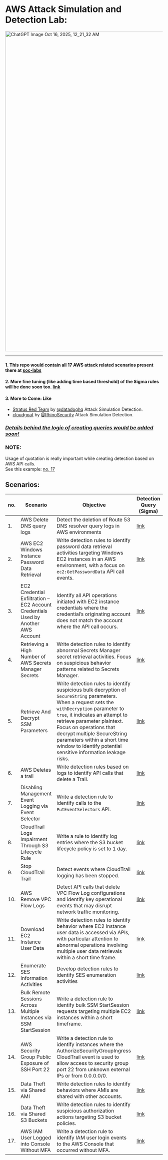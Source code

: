 # AWS Attack Simulation and Detection Lab:

<img width="1024" height="1024" alt="ChatGPT Image Oct 16, 2025, 12_21_32 AM" src="https://github.com/user-attachments/assets/f54b5f15-3517-4176-b239-12b721f27819" />

--------

#### 1. This repo would contain all 17 AWS attack related scenarios present there at [soc-labs](https://www.soc-labs.top/en/detection)
#### 2. More fine tuning (like adding time based threshold) of the Sigma rules will be done soon too. [link](https://micahbabinski.medium.com/dive-into-sigma-correlation-rules-d5df3f0a12f5)
#### 3. More to Come: Like 
  - [Stratus Red Team](https://stratus-red-team.cloud/attack-techniques/list/) by [@datadoghq](https://x.com/datadoghq) Attack Simulation Detection.
  - [cloudgoat](https://github.com/RhinoSecurityLabs/cloudgoat) by [@RhinoSecurity](https://x.com/RhinoSecurity) Attack Simulation Detection.

### _<ins>Details behind the logic of creating queries would be added soon!</ins>_

### NOTE:
Usage of quotation is really important while creating detection based on AWS API calls. \
See this example: [no. 17](https://github.com/reveng007/AWS_Attack_Detection_soclabs/blob/main/Queries/17.md)

## Scenarios:

| no. | Scenario | Objective | Detection Query (Sigma) | 
| -- | -------- | -------- | ---- |
| 1. | AWS Delete DNS query logs | Detect the deletion of Route 53 DNS resolver query logs in AWS environments | [link](https://github.com/reveng007/AWS_Attack_Detection_soclabs/blob/main/Queries/1.md) |
| 2. | AWS EC2 Windows Instance Password Data Retrieval | Write detection rules to identify password data retrieval activities targeting Windows EC2 instances in an AWS environment, with a focus on `ec2:GetPasswordData` API call events. | [link](https://github.com/reveng007/AWS_Attack_Detection_soclabs/blob/main/Queries/2.md) |
| 3. | EC2 Credential Exfiltration – EC2 Account Credentials Used by Another AWS Account | Identify all API operations initiated with EC2 instance credentials where the credential’s originating account does not match the account where the API call occurs. | [link](https://github.com/reveng007/AWS_Attack_Detection_soclabs/blob/main/Queries/3.md) |
| 4. | Retrieving a High Number of AWS Secrets Manager Secrets | Write detection rules to identify abnormal Secrets Manager secret retrieval activities. Focus on suspicious behavior patterns related to Secrets Manager. | [link](https://github.com/reveng007/AWS_Attack_Detection_soclabs/blob/main/Queries/4.md) |
| 5. | Retrieve And Decrypt SSM Parameters | Write detection rules to identify suspicious bulk decryption of `SecureString` parameters. When a request sets the `withDecryption` parameter to `true`, it indicates an attempt to retrieve parameter plaintext. Focus on operations that decrypt multiple SecureString parameters within a short time window to identify potential sensitive information leakage risks. | [link](https://github.com/reveng007/AWS_Attack_Detection_soclabs/blob/main/Queries/5.md) |
| 6. | AWS Deletes a trail | Write detection rules based on logs to identify API calls that delete a Trail. | [link](https://github.com/reveng007/AWS_Attack_Detection_soclabs/blob/main/Queries/6.md) |
| 7. | Disabling Management Event Logging via Event Selector | Write a detection rule to identify calls to the `PutEventSelectors` API. | [link](https://github.com/reveng007/AWS_Attack_Detection_soclabs/blob/main/Queries/7.md) |
| 8. | CloudTrail Logs Impairment Through S3 Lifecycle Rule | Write a rule to identify log entries where the S3 bucket lifecycle policy is set to 1 day. | [link](https://github.com/reveng007/AWS_Attack_Detection_soclabs/blob/main/Queries/8.md) |
| 9. | Stop CloudTrail Trail | Detect events where CloudTrail logging has been stopped. | [link](https://github.com/reveng007/AWS_Attack_Simulation_Detection_Lab/blob/main/Queries/9.md) |
| 10. | AWS Remove VPC Flow Logs | Detect API calls that delete VPC Flow Log configurations and identify key operational events that may disrupt network traffic monitoring. | [link](https://github.com/reveng007/AWS_Attack_Simulation_Detection_Lab/blob/main/Queries/10.md) |
| 11. | Download EC2 Instance User Data | Write detection rules to identify behavior where EC2 instance user data is accessed via APIs, with particular attention to abnormal operations involving multiple user data retrievals within a short time frame. | [link](https://github.com/reveng007/AWS_Attack_Simulation_Detection_Lab/blob/main/Queries/11.md) |
| 12. | Enumerate SES Information Activities | Develop detection rules to identify SES enumeration activities | [link](https://github.com/reveng007/AWS_Attack_Simulation_Detection_Lab/blob/main/Queries/12.md) |
| 13. | Bulk Remote Sessions Across Multiple Instances via SSM StartSession | Write a detection rule to identify bulk SSM StartSession requests targeting multiple EC2 instances within a short timeframe. | [link](https://github.com/reveng007/AWS_Attack_Simulation_Detection_Lab/blob/main/Queries/13.md) |
| 14. | AWS Security Group Public Exposure of SSH Port 22 | Write a detection rule to identify instances where the AuthorizeSecurityGroupIngress CloudTrail event is used to allow access to security group port 22 from unknown external IPs or from 0.0.0.0/0. | [link](https://github.com/reveng007/AWS_Attack_Simulation_Detection_Lab/blob/main/Queries/14.md) |
| 15. | Data Theft via Shared AMI | Write detection rules to identify behaviors where AMIs are shared with other accounts. | [link](https://github.com/reveng007/AWS_Attack_Simulation_Detection_Lab/blob/main/Queries/15.md) |
| 16. | Data Theft via Shared S3 Buckets | Write detection rules to identify suspicious authorization actions targeting S3 bucket policies. | [link](https://github.com/reveng007/AWS_Attack_Simulation_Detection_Lab/blob/main/Queries/16.md) |
| 17. | AWS IAM User Logged into Console Without MFA | Write a detection rule to identify IAM user login events to the AWS Console that occurred without MFA. | [link](https://github.com/reveng007/AWS_Attack_Simulation_Detection_Lab/blob/main/Queries/17.md) |


